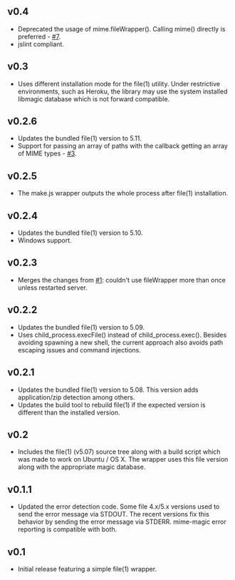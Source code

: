 ## v0.4
 * Deprecated the usage of mime.fileWrapper(). Calling mime() directly is preferred - [#7](https://github.com/SaltwaterC/mime-magic/issues/7).
 * jslint compliant.

## v0.3
 * Uses different installation mode for the file(1) utility. Under restrictive environments, such as Heroku, the library may use the system installed libmagic database which is not forward compatible.

## v0.2.6
 * Updates the bundled file(1) version to 5.11.
 * Support for passing an array of paths with the callback getting an array of MIME types - [#3](https://github.com/SaltwaterC/mime-magic/pull/3).

## v0.2.5
 * The make.js wrapper outputs the whole process after file(1) installation.

## v0.2.4
 * Updates the bundled file(1) version to 5.10.
 * Windows support.

## v0.2.3
 * Merges the changes from [#1](https://github.com/SaltwaterC/mime-magic/pull/1): couldn't use fileWrapper more than once unless restarted server.

## v0.2.2
 * Updates the bundled file(1) version to 5.09.
 * Uses child_process.execFile() instead of child_process.exec(). Besides avoiding spawning a new shell, the current approach also avoids path escaping issues and command injections.

## v0.2.1
 * Updates the bundled file(1) version to 5.08. This version adds application/zip detection among others.
 * Updates the build tool to rebuild file(1) if the expected version is different than the installed version.

## v0.2
 * Includes the file(1) (v5.07) source tree along with a build script which was made to work on Ubuntu / OS X. The wrapper uses this file version along with the appropriate magic database.

## v0.1.1
 * Updated the error detection code. Some file 4.x/5.x versions used to send the error message via STDOUT. The recent versions fix this behavior by sending the error message via STDERR. mime-magic error reporting is compatible with both.

## v0.1
 * Initial release featuring a simple file(1) wrapper.
